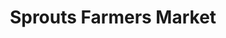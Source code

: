 ---
title: "Sprouts Farmers Market"
url: /denver/sprouts-farmers-market-east-colfax-avenue/
shop: Supermarkt
---